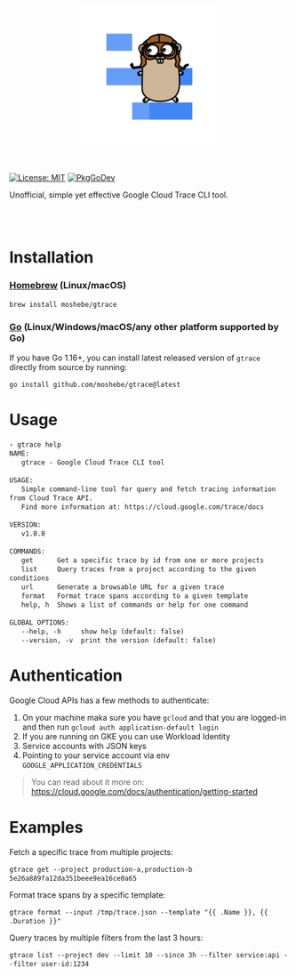 <p align="center">
    <img src="assets/gtrace.svg" height="250" width="250"/>
</p>

</br>

[![License: MIT](https://img.shields.io/badge/License-MIT-yellow.svg)](https://opensource.org/licenses/MIT)
[![PkgGoDev](https://pkg.go.dev/badge/github.com/moshebe/gtrace)](https://pkg.go.dev/github.com/moshebe/gtrace)

Unofficial, simple yet effective Google Cloud Trace CLI tool.

</br></br>
# Installation
### [Homebrew](https://brew.sh/) (Linux/macOS)
```shell
brew install moshebe/gtrace
```
### [Go](https://golang.org) (Linux/Windows/macOS/any other platform supported by Go)
If you have Go 1.16+, you can install latest released version of `gtrace` directly from source by running:
```shell
go install github.com/moshebe/gtrace@latest
```

# Usage
```shell
› gtrace help
NAME:
   gtrace - Google Cloud Trace CLI tool

USAGE:
   Simple command-line tool for query and fetch tracing information from Cloud Trace API.
   Find more information at: https://cloud.google.com/trace/docs

VERSION:
   v1.0.0

COMMANDS:
   get      Get a specific trace by id from one or more projects
   list     Query traces from a project according to the given conditions
   url      Generate a browsable URL for a given trace
   format   Format trace spans according to a given template
   help, h  Shows a list of commands or help for one command

GLOBAL OPTIONS:
   --help, -h     show help (default: false)
   --version, -v  print the version (default: false)
```

# Authentication

Google Cloud APIs has a few methods to authenticate:
1. On your machine maka sure you have `gcloud` and that you are logged-in and then run `gcloud auth application-default login`
1. If you are running on GKE you can use Workload Identity
1. Service accounts with JSON keys
1. Pointing to your service account via env `GOOGLE_APPLICATION_CREDENTIALS`

> You can read about it more on: https://cloud.google.com/docs/authentication/getting-started

# Examples

Fetch a specific trace from multiple projects:
```shell
gtrace get --project production-a,production-b 5e26a889fa12da351beee9ea16ce0a65
```

Format trace spans by a specific template:
```shell
gtrace format --input /tmp/trace.json --template "{{ .Name }}, {{ .Duration }}"
```

Query traces by multiple filters from the last 3 hours:
```shell
gtrace list --project dev --limit 10 --since 3h --filter service:api --filter user-id:1234
```


